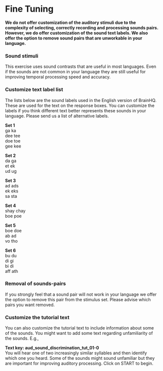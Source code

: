 Fine Tuning
=============================

**We do not offer customization of the auditory stimuli due to the complexity of selecting, correctly recording and processing sounds pairs. However, we do offer customization of the sound text labels. We also offer the option to remove sound pairs that are unworkable in your language.**

### Sound stimuli

This exercise uses sound contrasts that are useful in most languages. Even if the sounds are not common in your language they are still useful for improving temporal processing speed and accuracy. 

### Customize text label list
The lists below are the sound labels used in the English version of BrainHQ. These are used for the text on the response boxes. You can customize the labels if you think different text better represents these sounds in your language. Please send us a list of alternative labels. 

__Set 1__  
ga ka  
dee tee  
doe toe  
gee kee  

__Set 2__  
da ga  
et ek  
ud ug  
  
__Set 3__  
ad ads  
ek eks  
sa sta  
  
__Set 4__  
shay chay  
boe poe  
  
__Set 5__  
boe doe  
ab ad  
vo tho   
  
__Set 6__  
bu du  
di gi  
bi di  
aff ath    

### Removal of sounds-pairs
If you strongly feel that a sound pair will not work in your language we offer the option to remove this pair from the stimulus set. Please advise which pairs you want removed. 

### Customize the tutorial text
You can also customize the tutorial text to include information about some of the sounds. You might want to add some text regarding unfamiliarity of the sounds. E.g., 

__Text key: aud_sound_discrimination_tut_01-0__  
You will hear one of two increasingly similar syllables and then identify which one you heard. Some of the sounds might sound unfamiliar but they are important for improving auditory processing.  Click on START to begin.
